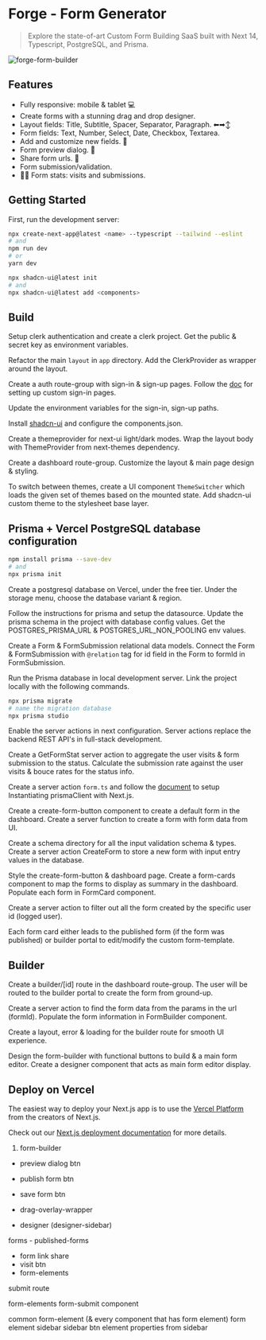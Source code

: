 # Forge - Form Generator

> Explore the state-of-art Custom Form Building SaaS built with Next 14, Typescript, PostgreSQL, and Prisma.

![forge-form-builder](https://i.ibb.co/H21t7RB/forge.png)

## Features

-  Fully responsive: mobile & tablet 💻
-  Create forms with a stunning drag and drop designer.
-  Layout fields: Title, Subtitle, Spacer, Separator, Paragraph. ⬅➡↕
-  Form fields: Text, Number, Select, Date, Checkbox, Textarea.
-  Add and customize new fields. 📌
-  Form preview dialog. 📃
-  Share form urls. 🔘
-  Form submission/validation.
-  👍🏻 Form stats: visits and submissions.

## Getting Started

First, run the development server:

```bash
npx create-next-app@latest <name> --typescript --tailwind --eslint
# and
npm run dev
# or
yarn dev
```

```bash
npx shadcn-ui@latest init
# and
npx shadcn-ui@latest add <components>
```

## Build

Setup clerk authentication and create a clerk project. Get the public & secret key as environment variables.

Refactor the main `layout` in `app` directory. Add the ClerkProvider as wrapper around the layout.

Create a auth route-group with sign-in & sign-up pages. Follow the [doc](https://clerk.com/docs/references/nextjs/custom-signup-signin-pages) for setting up custom sign-in pages.

Update the environment variables for the sign-in, sign-up paths.

Install [shadcn-ui](https://ui.shadcn.com/docs/installation/next) and configure the components.json.

Create a themeprovider for next-ui light/dark modes. Wrap the layout body with ThemeProvider from next-themes dependency.

Create a dashboard route-group. Customize the layout & main page design & styling.

To switch between themes, create a UI component `ThemeSwitcher` which loads the given set of themes based on the mounted state. Add shadcn-ui custom theme to the stylesheet base layer.

## Prisma + Vercel PostgreSQL database configuration

```bash
npm install prisma --save-dev
# and
npx prisma init
```

Create a postgresql database on Vercel, under the free tier. Under the storage menu, choose the database variant & region.

Follow the instructions for prisma and setup the datasource. Update the prisma schema in the project with database config values. Get the POSTGRES_PRISMA_URL & POSTGRES_URL_NON_POOLING env values.

<!-- TODO The prisma database works even with sqlite database too, despite configured for postgresql -->

Create a Form & FormSubmission relational data models. Connect the Form & FormSubmission with `@relation` tag for id field in the Form to formId in FormSubmission.

Run the Prisma database in local development server. Link the project locally with the following commands.

```bash
npx prisma migrate
# name the migration database
npx prisma studio
```

Enable the server actions in next configuration. Server actions replace the backend REST API's in full-stack development.

Create a GetFormStat server action to aggregate the user visits & form submission to the status. Calculate the submission rate against the user visits & bouce rates for the status info.

Create a server action `form.ts` and follow the [document](https://www.prisma.io/docs/guides/other/troubleshooting-orm/help-articles/nextjs-prisma-client-dev-practices#solution) to setup Instantiating prismaClient with Next.js.

Create a create-form-button component to create a default form in the dashboard. Create a server function to create a form with form data from UI.

Create a schema directory for all the input validation schema & types. Create a server action CreateForm to store a new form with input entry values in the database.

Style the create-form-button & dashboard page. Create a form-cards component to map the forms to display as summary in the dashboard. Populate each form in FormCard component.

Create a server action to filter out all the form created by the specific user id (logged user).

Each form card either leads to the published form (if the form was published) or builder portal to edit/modify the custom form-template.

## Builder

Create a builder/[id] route in the dashboard route-group. The user will be routed to the builder portal to create the form from ground-up.

Create a server action to find the form data from the params in the url (formId). Populate the form information in FormBuilder component.

Create a layout, error & loading for the builder route for smooth UI experience.

Design the form-builder with functional buttons to build & a main form editor. Create a designer component that acts as main form editor display.

## Deploy on Vercel

The easiest way to deploy your Next.js app is to use the [Vercel Platform](https://vercel.com/new?utm_medium=default-template&filter=next.js&utm_source=create-next-app&utm_campaign=create-next-app-readme) from the creators of Next.js.

Check out our [Next.js deployment documentation](https://nextjs.org/docs/deployment) for more details.

1. form-builder

-  preview dialog btn
-  publish form btn
-  save form btn

-  drag-overlay-wrapper
-  designer (designer-sidebar)

forms - published-forms

-  form link share
-  visit btn
-  form-elements

submit route

form-elements
form-submit component

common
form-element (& every component that has form element)
form element sidebar
sidebar btn element
properties from sidebar
